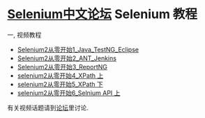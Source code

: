 [Selenium中文论坛](http://seleniumcn.cn) Selenium 教程
=============================================




一, 视频教程
* [Selenium2从零开始1_Java_TestNG_Eclipse](http://v.youku.com/v_show/id_XNTg0Njg4NDY0.html)
* [Selenium2从零开始2_ANT_Jenkins](http://v.youku.com/v_show/id_XNTg1MTIyMTg0.html)
* [Selenium2从零开始3_ReportNG](http://v.youku.com/v_show/id_XNTg3OTgzMzg0.html)
* [selenium2从零开始4_XPath 上](http://v.youku.com/v_show/id_XNTg5ODAwMTI4.html)
* [selenium2从零开始5_XPath 下](http://v.youku.com/v_show/id_XNTkwNjQ2NDg0.html)
* [selenium2从零开始6_Selnium API 上](http://v.youku.com/v_show/id_XNTkyNjk5Mjc2.html)

有关视频话题请到[论坛](http://seleniumcn.cn)里讨论.

